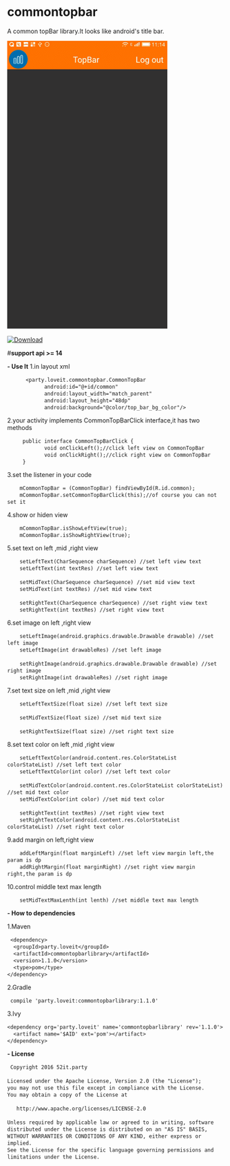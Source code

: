 ﻿# commontopbar
A common topBar library.It looks like android's title bar.

![此处输入图片的描述][1]


  [1]: https://github.com/wypeng2012/commontopbar/blob/master/screengif/ScreenGif.gif
  
  
 [ ![Download](https://api.bintray.com/packages/loveit/maven/topbottomsnackbar/images/download.svg?version=1.1.0) ](https://bintray.com/loveit/maven/topbottomsnackbar/1.1.0/link)
 
#**support api >= 14**

 **- Use It**
   1.in layout xml

          <party.loveit.commontopbar.CommonTopBar
                android:id="@+id/common"
                android:layout_width="match_parent"
                android:layout_height="48dp"
                android:background="@color/top_bar_bg_color"/>
                
   2.your activity implements CommonTopBarClick interface,it has two methods
 

         public interface CommonTopBarClick {
                void onClickLeft();//click left view on CommonTopBar
                void onClickRight();//click right view on CommonTopBar
         }
         
    
   3.set the listener in your code
   

        mCommonTopBar = (CommonTopBar) findViewById(R.id.common);
        mCommonTopBar.setCommonTopBarClick(this);//of course you can not set it

   4.show or hiden view
    
        mCommonTopBar.isShowLeftView(true);
        mCommonTopBar.isShowRightView(true);
        
  5.set text on left ,mid ,right view
 

        setLeftText(CharSequence charSequence) //set left view text
        setLeftText(int textRes) //set left view text
        
        setMidText(CharSequence charSequence) //set mid view text
        setMidText(int textRes) //set mid view text
        
        setRightText(CharSequence charSequence) //set right view text
        setRightText(int textRes) //set right view text
        
    
   6.set image on left ,right view
    
        setLeftImage(android.graphics.drawable.Drawable drawable) //set left image
        setLeftImage(int drawableRes) //set left image
        
        setRightImage(android.graphics.drawable.Drawable drawable) //set right image
        setRightImage(int drawableRes) //set right image
    
  7.set text size on left ,mid ,right view
    
 

        setLeftTextSize(float size) //set left text size
           
        setMidTextSize(float size) //set mid text size
           
        setRightTextSize(float size) //set right text size
        
 8.set text color on left ,mid ,right view
    
        setLeftTextColor(android.content.res.ColorStateList colorStateList) //set left text color
        setLeftTextColor(int color) //set left text color
        
        setMidTextColor(android.content.res.ColorStateList colorStateList) //set mid text color
        setMidTextColor(int color) //set mid text color
        
        setRightText(int textRes) //set right view text
        setRightTextColor(android.content.res.ColorStateList colorStateList) //set right text color
        
9.add margin on left,right view
    
        addLeftMargin(float marginLeft) //set left view margin left,the param is dp
        addRightMargin(float marginRight) //set right view margin right,the param is dp
        
 10.control middle text max length 
    
        setMidTextMaxLenth(int lenth) //set middle text max length 
        

 **- How to dependencies**
 
  1.Maven

     <dependency>
      <groupId>party.loveit</groupId>
      <artifactId>commontopbarlibrary</artifactId>
      <version>1.1.0</version>
      <type>pom</type>
    </dependency>
    
 2.Gradle

     compile 'party.loveit:commontopbarlibrary:1.1.0'
     
3.Ivy

    <dependency org='party.loveit' name='commontopbarlibrary' rev='1.1.0'>
      <artifact name='$AID' ext='pom'></artifact>
    </dependency>

 **- License**

     Copyright 2016 52it.party
    
    Licensed under the Apache License, Version 2.0 (the "License");
    you may not use this file except in compliance with the License.
    You may obtain a copy of the License at
    
       http://www.apache.org/licenses/LICENSE-2.0
    
    Unless required by applicable law or agreed to in writing, software
    distributed under the License is distributed on an "AS IS" BASIS,
    WITHOUT WARRANTIES OR CONDITIONS OF ANY KIND, either express or implied.
    See the License for the specific language governing permissions and
    limitations under the License.

